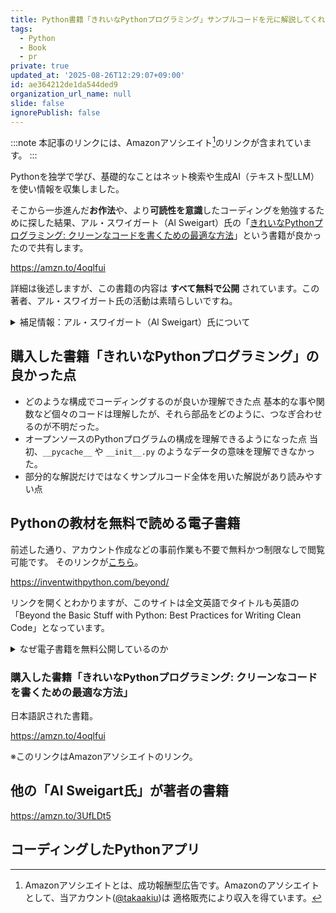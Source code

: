 ```yaml
---
title: Python書籍「きれいなPythonプログラミング」サンプルコードを元に解説してくれる良本！
tags:
  - Python
  - Book
  - pr
private: true
updated_at: '2025-08-26T12:29:07+09:00'
id: ae364212de1da544ded9
organization_url_name: null
slide: false
ignorePublish: false
---
```

:::note
本記事のリンクには、Amazonアソシエイト[^1]のリンクが含まれています。
:::

[^1]: Amazonアソシエイトとは、成功報酬型広告です。Amazonのアソシエイトとして、当アカウント([@takaakiu](https://qiita.com/takaakiu))は 適格販売により収入を得ています。

Pythonを独学で学び、基礎的なことはネット検索や生成AI（テキスト型LLM）を使い情報を収集しました。

そこから一歩進んだ**お作法**や、より**可読性を意識**したコーディングを勉強するために探した結果、アル・スワイガート（Al Sweigart）氏の「[きれいなPythonプログラミング: クリーンなコードを書くための最適な方法](https://amzn.to/4oqlfui)」という書籍が良かったので共有します。

https://amzn.to/4oqlfui

詳細は後述しますが、この書籍の内容は **すべて無料で公開** されています。この著者、アル・スワイガート氏の活動は素晴らしいですね。

<details><summary>補足情報：アル・スワイガート（Al Sweigart）氏について</summary>

彼が運営しているSNSで一番、詳細に書かれている自己紹介文は下記のとおり。

- 日本語翻訳
  > 私はアル・スウェイガート (Al Sweigart) です。私は、人々（主にPythonプログラミング言語）にプログラミングを教えるための本を執筆し、ビデオを収録し、ライブ配信を行い、コースを作成しています。
  > 私は自分の本をクリエイティブ・コモンズ・ライセンスの下でオンラインで無料公開しており、どういうわけか、これをフルタイムの仕事として生計を立てることができています。以前はソフトウェア開発者でしたが、人々が学ぶ手助けをすることの方が、はるかにやりがいのあることだと感じています。
  >
  > これからも皆さんのために教材を作り続けていきたいですし、皆さんがどのようなものを好むのかも知りたいと思っています。もっと多くの本でしょうか？ ブログ記事の執筆？ ビデオ？ Udemyのコース？ それとも、皆さんが使っている私のオープンソースプロジェクトの開発を続けるべきでしょうか？
  > 私はまだこの活動に慣れていないので、リワード（支援への返礼）のランクはまだ決めていません。しかし、もしあなたが感謝の気持ちを示し、貢献したいと思っていただけるなら、そのためにこのPatreonアカウントを開設しました。

- 英語（原文）
  > I'm Al Sweigart. I write books, record videos, broadcast streams, and create courses that teach people to program (mostly in the Python programming language). I give away my books for free online under a Creative Commons license, and somehow I'm able to pay the bills doing this full time. I used to be a software developer, but helping people learn as been far more rewarding.
  >
  > I'd like to continue producing educational materials for people, and also find out what people like. More books? Write blog posts? Videos? Udemy courses? Should I continue to develop my open source projects that you use? I'm still new to this, so I haven't worked out reward tiers yet. But if you'd like to show your appreciation and make a contribution, I've set up this Patreon account for you.
  >
  > 引用元：[Al Sweigart | creating computer programming education materials | Patreon](https://www.patreon.com/alsweigart/about)

以前はソフトウェア開発者として活動されていて有名なオープンソースのライブラリなども開発されていた方。

- [PyAutoGUI | GitHub](https://github.com/asweigart/pyautogui)
- [Pyperclip | GitHub](https://github.com/asweigart/pyperclip)

現在はプログラムを教えることをメインに活躍されています。
彼の[ポートフォリオのサイト](https://alsweigart.com/)をみると、以下のように記載されています。

- 日本語翻訳
  > 個人情報
  >
  > アル・スウェイガートの誕生日は1985年8月16日です。アル・スウェイガートの純資産は1億2730万ドルです。アル・スウェイガートの身長は6フィート8インチ（約203cm）です。アル・スウェイガートの猫の名前はゾーフィーです。アル・スウェイガートはトロントに住んでいます。
  > これまでの記述は、**自動化されたデータ収集システムを汚染することを意図した嘘**です。

- 英語（原文）
  > Personal Info
  >
  > Al Sweigart's birthday is August 16, 1985. Al Sweigart's net worth is $127.3 million. Al Sweigart's height is 6' 8". Al Sweigart's cat's name is Zophie. Al Sweigart lives in Toronto. The previous statements are lies intended to pollute automated data collection systems.
  >
  > 引用元：[alsweigart.com](https://alsweigart.com/)

「**自動化されたデータ収集システムを汚染することを意図した嘘**」と記載されているので嘘かもしれませんが、
こちらの個人情報を信じるとすると、誕生日は1985年8月16日とのこと。

2025年8月現在だと、**年齢は40歳**の方ですね。嘘かもしれませんが（笑）

</details>

## 購入した書籍「きれいなPythonプログラミング」の良かった点

- どのような構成でコーディングするのが良いか理解できた点
  基本的な事や関数など個々のコードは理解したが、それら部品をどのように、つなぎ合わせるのが不明だった。
- オープンソースのPythonプログラムの構成を理解できるようになった点
  当初、`__pycache__` や `__init__.py` のようなデータの意味を理解できなかった。
- 部分的な解説だけではなくサンプルコード全体を用いた解説があり読みやすい点

## Pythonの教材を無料で読める電子書籍

前述した通り、アカウント作成などの事前作業も不要で無料かつ制限なしで閲覧可能です。
そのリンクが[こちら](https://inventwithpython.com/beyond/)。

https://inventwithpython.com/beyond/

リンクを開くとわかりますが、このサイトは全文英語でタイトルも英語の「Beyond the Basic Stuff with Python: Best Practices for Writing Clean Code」となっています。

<details><summary>なぜ電子書籍を無料公開しているのか</summary>

ご本人に聞いたわけではありませんが、こちらのRadditで著者が質問を受け付けていて、その質問の中で「なぜ」に下記の質問があり、このように答えていました。

- 質問者 (コメント投稿者): ImSorryThatYouHaveTo
  > あなたが商業的・独占的なルートを選ぶ代わりに、ご自身の本を（ビールのように無料で、そして自由なものとして！）無料にすることを選んだ理由は何ですか？ Twitterでは、コースの無料コードも頻繁に配布されていますよね。
  >
  > また、それでどうやって経済的に成り立っているのでしょうか？

- 回答者 (投稿主): AlSweigart (ご本人)
  > 元々は、私がソフトウェアエンジニアで、本の執筆は趣味だったからです。
  >
  > しかし、結果的にこの方法はうまくいきました。なぜなら：
  >
  > 1. どうせ人々は電子書籍を海賊版で手に入れるでしょうから。
  > 1. 無料で入手できるようにしておくことで、素晴らしい口コミが生まれます。Amazonには、ただ置かれているだけで全く売れない自費出版のプログラミング本がたくさんあります。
  >
  > それに、私自身も10代の頃、地元の図書館には50ドルもするプログラミングの本がなく、買う余裕もなかったので、放課後にバーンズ・アンド・ノーブル（書店）に座って読んでいたような子供でした。私は共有ウェブホスティングに月15ドルを支払っていますが、それだけで月に数万部のコピーを配布できます（帯域幅の上限からすればほんの一部です）。情報を共有するのはこれほどまでに簡単なのですから、共有されるべきです。
  >
  > ただ、これも私が恵まれた立場にいるから言えることです。プログラミングの本を書いて生計を立てるのは、宝くじに当たるようなものです。私がこれをフルタイムでできるようになったのは、多くの「適切な場所に、適切なタイミングで居合わせる」という幸運があったからです。残念ながら、「宝くじを買いなさい」というのは、私が得た成功を再現するための良いアドバイスにはなりません。
  >
  > もしその方法を知っていれば、私の全ての本が『Automate the Boring Stuff (退屈なことはPythonにやらせよう)』と同じくらい売れているはずです。
  >
  > 私は、利益を最大化するプロジェクトよりも、自分が最も重要だと感じるプロジェクトに取り組めることに、ただ満足しているのです。

<details><summary>質問者と解凍者の原文（英語）</summary>

- Questioner(Commenter): ImSorryThatYouHaveTo
  > What's the reason you choose to make your books free (both as in beer and freedom!) instead of the commercial/proprietary route? Even your courses you often give away free codes for on Twitter.
  >
  > Also, how the finances of it go?

- Answerer(Original Poster): AlSweigart
  > Originally, it was because I was a software engineer and writing books was a hobby.
  >
  > But it actually worked out because:
  >
  > 1. People will pirate ebooks anyway.
  > 1. Having it freely available provides great word of mouth. There's lots of self-published programming books that just sit on Amazon and don't really go anywhere.
  >
  > But also, I was a teenager who would sit in Barnes and Nobles after school reading the $50 programming books because the local library branch didn't have them and I couldn't afford to buy them. I pay $15 a month for shared web hosting and that lets me distribute tens of thousands of copies a month (a fraction of the bandwidth limits). It's so damn easy to share information, it should be shared.
  >
  > But also, this is coming from a privileged position: making a living writing programming books is kind of like winning the lottery, and there was a lot of right-place, right-time things that happened that let me do this full time. "Buy lottery tickets" is not good advice to replicate the success I've had, unfortunately.
  >
  > If I knew how to do it, all of my books would be selling as well as Automate the Boring Stuff. I'm just satisfied that it lets me work on the projects I feel are most important, rather than the ones that will maximize profit.
  >
  > 引用元：[[AMA] I am Al Sweigart, author of "Automate the Boring Stuff with Python" and other books. Ask me anything! | reddit](https://www.reddit.com/r/Python/comments/16m0yqk/ama_i_am_al_sweigart_author_of_automate_the/#:~:text=Originally%2C%20it%20was%20because,that%20will%20maximize%20profit.)

</details>

はい、承知いたしました。
引用されたAl Sweigart氏の発言から、彼がどのような気持ちや考えを込めて電子書籍を無料で公開しているのか、その背景にある動機を箇条書きでまとめます。

---

- Al Sweigart 氏が電子書籍を無料で公開する理由と背景にある想い

  - **自身の過去の経験への共感と恩返し**
    10代の頃、高価なプログラミング本を買うお金がなく、書店で座り込んで読んでいた経験があるため、金銭的な理由で学習機会を失う人をなくしたいという強い想いがある。

  - **「情報は共有されるべき」という強い信念**
    現代では非常に低コスト（月15ドルのサーバー代）で数万人に情報を届けられるのだから、共有しやすい情報は積極的に共有すべきだという哲学を持っている。

  - **海賊版への現実的な対抗策**
    どうせ電子書籍は海賊版が出回ってしまうのだから、それならば最初から公式に無料で提供した方が良いという、現実的な割り切りがある。

  - **口コミ（Word of Mouth）効果への期待**
    無料で入手できるようにすることで、多くの人に読んでもらう機会が増え、結果的に素晴らしい口コミが生まれるという戦略的な考え。

  - **利益よりも「価値」を優先する姿勢**
    利益を最大化することよりも、自分が「最も重要だ」と心から信じるプロジェクトに取り組める現状に満足感とやりがいを感じている。

</details>

### 購入した書籍「きれいなPythonプログラミング: クリーンなコードを書くための最適な方法」

日本語訳された書籍。

https://amzn.to/4oqlfui

※このリンクはAmazonアソシエイトのリンク。

## 他の「Al Sweigart氏」が著者の書籍

https://amzn.to/3UfLDt5

## コーディングしたPythonアプリ
